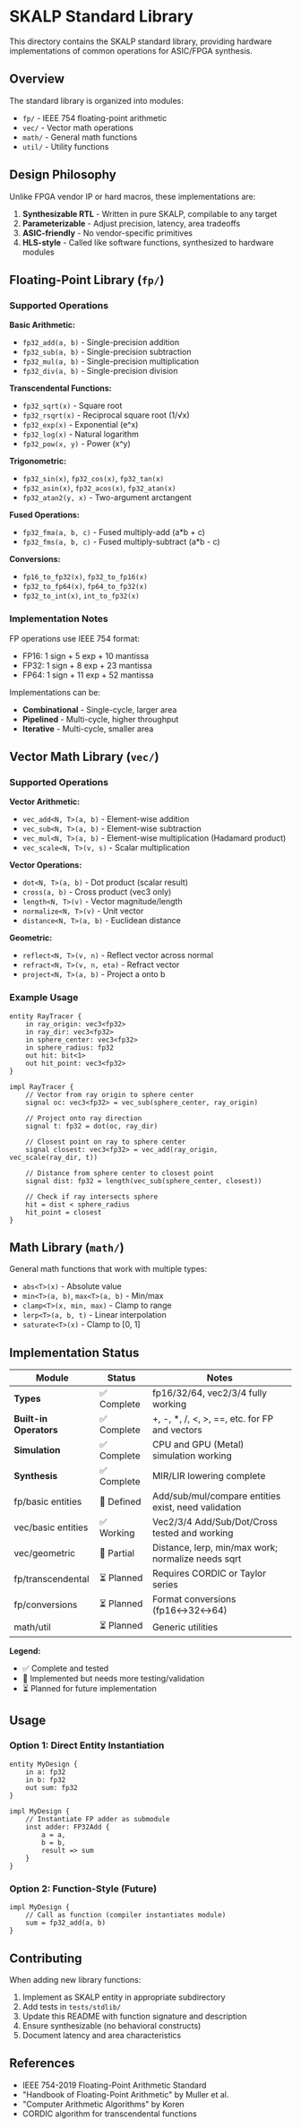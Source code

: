 # SKALP Standard Library

This directory contains the SKALP standard library, providing hardware implementations of common operations for ASIC/FPGA synthesis.

## Overview

The standard library is organized into modules:

- `fp/` - IEEE 754 floating-point arithmetic
- `vec/` - Vector math operations
- `math/` - General math functions
- `util/` - Utility functions

## Design Philosophy

Unlike FPGA vendor IP or hard macros, these implementations are:

1. **Synthesizable RTL** - Written in pure SKALP, compilable to any target
2. **Parameterizable** - Adjust precision, latency, area tradeoffs
3. **ASIC-friendly** - No vendor-specific primitives
4. **HLS-style** - Called like software functions, synthesized to hardware modules

## Floating-Point Library (`fp/`)

### Supported Operations

**Basic Arithmetic:**
- `fp32_add(a, b)` - Single-precision addition
- `fp32_sub(a, b)` - Single-precision subtraction
- `fp32_mul(a, b)` - Single-precision multiplication
- `fp32_div(a, b)` - Single-precision division

**Transcendental Functions:**
- `fp32_sqrt(x)` - Square root
- `fp32_rsqrt(x)` - Reciprocal square root (1/√x)
- `fp32_exp(x)` - Exponential (e^x)
- `fp32_log(x)` - Natural logarithm
- `fp32_pow(x, y)` - Power (x^y)

**Trigonometric:**
- `fp32_sin(x)`, `fp32_cos(x)`, `fp32_tan(x)`
- `fp32_asin(x)`, `fp32_acos(x)`, `fp32_atan(x)`
- `fp32_atan2(y, x)` - Two-argument arctangent

**Fused Operations:**
- `fp32_fma(a, b, c)` - Fused multiply-add (a*b + c)
- `fp32_fms(a, b, c)` - Fused multiply-subtract (a*b - c)

**Conversions:**
- `fp16_to_fp32(x)`, `fp32_to_fp16(x)`
- `fp32_to_fp64(x)`, `fp64_to_fp32(x)`
- `fp32_to_int(x)`, `int_to_fp32(x)`

### Implementation Notes

FP operations use IEEE 754 format:
- FP16: 1 sign + 5 exp + 10 mantissa
- FP32: 1 sign + 8 exp + 23 mantissa
- FP64: 1 sign + 11 exp + 52 mantissa

Implementations can be:
- **Combinational** - Single-cycle, larger area
- **Pipelined** - Multi-cycle, higher throughput
- **Iterative** - Multi-cycle, smaller area

## Vector Math Library (`vec/`)

### Supported Operations

**Vector Arithmetic:**
- `vec_add<N, T>(a, b)` - Element-wise addition
- `vec_sub<N, T>(a, b)` - Element-wise subtraction
- `vec_mul<N, T>(a, b)` - Element-wise multiplication (Hadamard product)
- `vec_scale<N, T>(v, s)` - Scalar multiplication

**Vector Operations:**
- `dot<N, T>(a, b)` - Dot product (scalar result)
- `cross(a, b)` - Cross product (vec3 only)
- `length<N, T>(v)` - Vector magnitude/length
- `normalize<N, T>(v)` - Unit vector
- `distance<N, T>(a, b)` - Euclidean distance

**Geometric:**
- `reflect<N, T>(v, n)` - Reflect vector across normal
- `refract<N, T>(v, n, eta)` - Refract vector
- `project<N, T>(a, b)` - Project a onto b

### Example Usage

```skalp
entity RayTracer {
    in ray_origin: vec3<fp32>
    in ray_dir: vec3<fp32>
    in sphere_center: vec3<fp32>
    in sphere_radius: fp32
    out hit: bit<1>
    out hit_point: vec3<fp32>
}

impl RayTracer {
    // Vector from ray origin to sphere center
    signal oc: vec3<fp32> = vec_sub(sphere_center, ray_origin)

    // Project onto ray direction
    signal t: fp32 = dot(oc, ray_dir)

    // Closest point on ray to sphere center
    signal closest: vec3<fp32> = vec_add(ray_origin, vec_scale(ray_dir, t))

    // Distance from sphere center to closest point
    signal dist: fp32 = length(vec_sub(sphere_center, closest))

    // Check if ray intersects sphere
    hit = dist < sphere_radius
    hit_point = closest
}
```

## Math Library (`math/`)

General math functions that work with multiple types:

- `abs<T>(x)` - Absolute value
- `min<T>(a, b)`, `max<T>(a, b)` - Min/max
- `clamp<T>(x, min, max)` - Clamp to range
- `lerp<T>(a, b, t)` - Linear interpolation
- `saturate<T>(x)` - Clamp to [0, 1]

## Implementation Status

| Module | Status | Notes |
|--------|--------|-------|
| **Types** | ✅ Complete | fp16/32/64, vec2/3/4<T> fully working |
| **Built-in Operators** | ✅ Complete | +, -, *, /, <, >, ==, etc. for FP and vectors |
| **Simulation** | ✅ Complete | CPU and GPU (Metal) simulation working |
| **Synthesis** | ✅ Complete | MIR/LIR lowering complete |
| fp/basic entities | 🚧 Defined | Add/sub/mul/compare entities exist, need validation |
| vec/basic entities | ✅ Working | Vec2/3/4 Add/Sub/Dot/Cross tested and working |
| vec/geometric | 🚧 Partial | Distance, lerp, min/max work; normalize needs sqrt |
| fp/transcendental | ⏳ Planned | Requires CORDIC or Taylor series |
| fp/conversions | ⏳ Planned | Format conversions (fp16↔32↔64) |
| math/util | ⏳ Planned | Generic utilities |

**Legend:**
- ✅ Complete and tested
- 🚧 Implemented but needs more testing/validation
- ⏳ Planned for future implementation

## Usage

### Option 1: Direct Entity Instantiation

```skalp
entity MyDesign {
    in a: fp32
    in b: fp32
    out sum: fp32
}

impl MyDesign {
    // Instantiate FP adder as submodule
    inst adder: FP32Add {
        a = a,
        b = b,
        result => sum
    }
}
```

### Option 2: Function-Style (Future)

```skalp
impl MyDesign {
    // Call as function (compiler instantiates module)
    sum = fp32_add(a, b)
}
```

## Contributing

When adding new library functions:

1. Implement as SKALP entity in appropriate subdirectory
2. Add tests in `tests/stdlib/`
3. Update this README with function signature and description
4. Ensure synthesizable (no behavioral constructs)
5. Document latency and area characteristics

## References

- IEEE 754-2019 Floating-Point Arithmetic Standard
- "Handbook of Floating-Point Arithmetic" by Muller et al.
- "Computer Arithmetic Algorithms" by Koren
- CORDIC algorithm for transcendental functions
